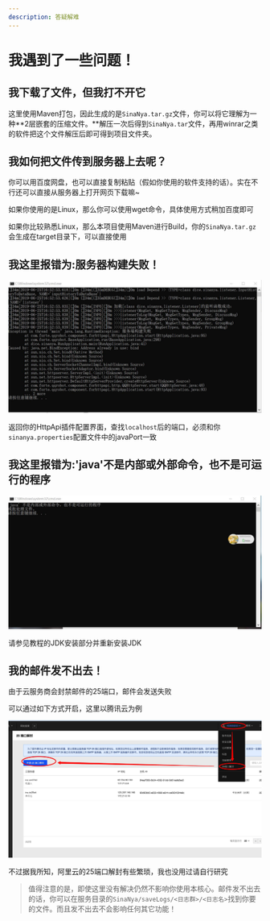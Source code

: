 ```yaml
---
description: 答疑解难
---
```


# 我遇到了一些问题！

## 我下载了文件，但我打不开它

这里使用Maven打包，因此生成的是`SinaNya.tar.gz`文件，你可以将它理解为一种**2层嵌套的压缩文件。**解压一次后得到`SinaNya.tar`文件，再用winrar之类的软件把这个文件解压后即可得到项目文件夹。

## 我如何把文件传到服务器上去呢？

你可以用百度网盘，也可以直接复制粘贴（假如你使用的软件支持的话）。实在不行还可以直接从服务器上打开网页下载嘛~

如果你使用的是Linux，那么你可以使用wget命令，具体使用方式稍加百度即可

如果你比较熟悉Linux，那么本项目使用Maven进行Build，你的`SinaNya.tar.gz`会生成在target目录下，可以直接使用

## 我这里报错为:服务器构建失败！

![](../../.gitbook/assets/db4bceef64abeb5e282f6f5fd141e7f5.jpg)

返回你的HttpApi插件配置界面，查找`localhost`后的端口，必须和你`sinanya.properties`配置文件中的javaPort一致

## 我这里报错为:'java'不是内部或外部命令，也不是可运行的程序

![](../../.gitbook/assets/c2812b866f04d36382b701e0367be0db.jpg)

请参见教程的JDK安装部分并重新安装JDK

## 我的邮件发不出去！

由于云服务商会封禁邮件的25端口，邮件会发送失败

可以通过如下方式开启，这里以腾讯云为例

![](../../.gitbook/assets/f75cce96-1b15-44b7-a228-c38d5287e86e.png)

不过据我所知，阿里云的25端口解封有些繁琐，我也没用过请自行研究

> 值得注意的是，即使这里没有解决仍然不影响你使用本核心。邮件发不出去的话，你可以在服务目录的`SinaNya/saveLogs/<日志群>/<日志名>`找到你要的文件。而且发不出去不会影响任何其它功能！





